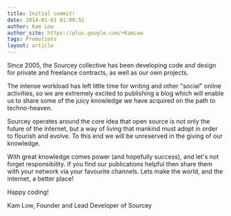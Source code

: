 ```yaml
---
title: Initial commit!
date: 2014-01-01 01:08:52
author: Kam Low
author_site: https://plus.google.com/+KamLow
tags: Promotions
layout: article
---
```


Since 2005, the Sourcey collective has been developing code and design for private and freelance contracts, as well as our own projects.

The intense workload has left little time for writing and other "social" online activities, so we are extremely excited to publishing a blog which will enable us to share some of the juicy knowledge we have acquired on the path to techno-heaven. 

Sourcey operates around the core idea that open source is not only the future of the internet, but a way of living that mankind must adopt in order to flourish and evolve. To this end we will be unreserved in the giving of our knowledge.

With great knowledge comes power (and hopefully success), and let's not forget responsibility. If you find our publications helpful then share them with your network via your favourite channels. Lets make the world, and the internet, a better place!

Happy coding!

Kam Low, Founder and Lead Developer of Sourcey
